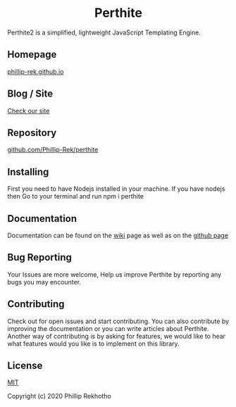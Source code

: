 
# <div align="center"> Perthite </div>

Perthite2 is a simplified, lightweight JavaScript Templating Engine.

## Homepage 
[phillip-rek.github.io](https://Phillip-Rek.github.io/)

## Blog / Site
[Check our site](https://www.philliprekhotho.com/posts)

## Repository
[github.com/Phillip-Rek/perthite](https://github.com/Phillip-Rek/perthite)

## Installing 
First you need to have Nodejs installed in your machine. If you have nodejs then Go to your terminal and run npm i perthite
  
## Documentation
Documentation can be found on the [wiki](https://github.com/Phillip-Rek/perthite/wiki) page as well as on the [github page](https://Phillip-Rek.github.io/)

## Bug Reporting

Your Issues are more welcome, Help us improve Perthite by reporting any bugs you may encounter.

## Contributing

Check out for open issues and start contributing. You can also contribute by improving the documentation or you can write articles about Perthite. Another way of contributing is by asking for features, we would like to hear what features would you like is to implement on this library.

## License
[MIT](https://opensource.org/licenses/MIT)

Copyright (c) 2020 Phillip Rekhotho


